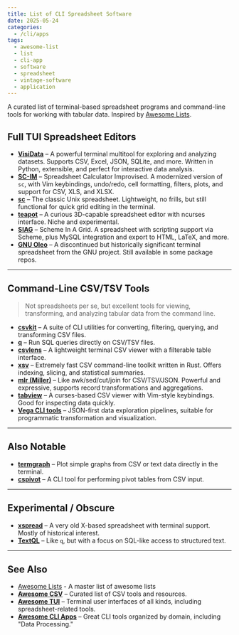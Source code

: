 ```yaml
---
title: List of CLI Spreadsheet Software
date: 2025-05-24
categories:
  - /cli/apps
tags:
  - awesome-list
  - list
  - cli-app
  - software
  - spreadsheet
  - vintage-software
  - application
---
```


A curated list of terminal-based spreadsheet programs and command-line tools for working with tabular data. Inspired by [Awesome Lists](https://awesome.re). 

## Full TUI Spreadsheet Editors

* **[VisiData](https://www.visidata.org/)** – A powerful terminal multitool for exploring and analyzing datasets. Supports CSV, Excel, JSON, SQLite, and more. Written in Python, extensible, and perfect for interactive data analysis.
* **[SC-IM](https://github.com/andmarti1424/sc-im)** – Spreadsheet Calculator Improvised. A modernized version of `sc`, with Vim keybindings, undo/redo, cell formatting, filters, plots, and support for CSV, XLS, and XLSX.
* **[sc](https://en.wikipedia.org/wiki/Sc_(spreadsheet_calculator))** – The classic Unix spreadsheet. Lightweight, no frills, but still functional for quick grid editing in the terminal.
* **[teapot](https://github.com/museoa/teapot?tab=readme-ov-file)** – A curious 3D-capable spreadsheet editor with ncurses interface. Niche and experimental.
* **[SIAG](https://www.siag.nu/siag/)** – Scheme In A Grid. A spreadsheet with scripting support via Scheme, plus MySQL integration and export to HTML, LaTeX, and more.
* **[GNU Oleo](https://www.gnu.org/software/oleo/)** – A discontinued but historically significant terminal spreadsheet from the GNU project. Still available in some package repos.

---

## Command-Line CSV/TSV Tools

> Not spreadsheets per se, but excellent tools for viewing, transforming, and analyzing tabular data from the command line.

* **[csvkit](https://github.com/wireservice/csvkit)** – A suite of CLI utilities for converting, filtering, querying, and transforming CSV files.
* **[q](https://github.com/harelba/q)** – Run SQL queries directly on CSV/TSV files.
* **[csvlens](https://github.com/YS-L/csvlens)** – A lightweight terminal CSV viewer with a filterable table interface.
* **[xsv](https://github.com/BurntSushi/xsv)** – Extremely fast CSV command-line toolkit written in Rust. Offers indexing, slicing, and statistical summaries.
* **[mlr (Miller)](https://github.com/johnkerl/miller)** – Like awk/sed/cut/join for CSV/TSV/JSON. Powerful and expressive, supports record transformations and aggregations.
* **[tabview](https://github.com/TabViewer/tabview)** – A curses-based CSV viewer with Vim-style keybindings. Good for inspecting data quickly.
* **[Vega CLI tools](https://vega.github.io/vega/)** – JSON-first data exploration pipelines, suitable for programmatic transformation and visualization.

---

## Also Notable

* **[termgraph](https://github.com/mkaz/termgraph)** – Plot simple graphs from CSV or text data directly in the terminal.
* **[cspivot](https://github.com/maxharlow/csvpivot)** – A CLI tool for performing pivot tables from CSV input.

---

## Experimental / Obscure

* **[xspread](https://github.com/xspread/xspreadgui)** – A very old X-based spreadsheet with terminal support. Mostly of historical interest.
* **[TextQL](https://github.com/dinedal/textql)** – Like `q`, but with a focus on SQL-like access to structured text.

---

## See Also

* [Awesome Lists](https://awesome.re) - A master list of awesome lists
* **[Awesome CSV](https://github.com/secretGeek/awesomeCSV)** – Curated list of CSV tools and resources.
* **[Awesome TUI](https://github.com/rothgar/awesome-tuis)** – Terminal user interfaces of all kinds, including spreadsheet-related tools.
* **[Awesome CLI Apps](https://github.com/agarrharr/awesome-cli-apps)** – Great CLI tools organized by domain, including "Data Processing."

